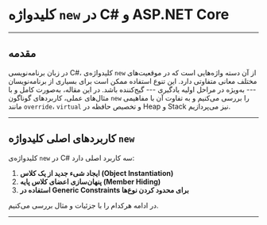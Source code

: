 ﻿# کلیدواژه `new` در C# و ASP.NET Core

------------------------------------------------------------------------

## مقدمه

در زبان برنامه‌نویسی C#، کلیدواژه‌ی `new` از آن دسته واژه‌هایی است که در
موقعیت‌های مختلف معانی متفاوتی دارد. این تنوع استفاده ممکن است برای
بسیاری از برنامه‌نویسان --- به‌ویژه در مراحل اولیه یادگیری --- گیج‌کننده
باشد. در این مقاله، به‌صورت کامل و با مثال‌های عملی، کاربردهای گوناگون
`new` را بررسی می‌کنیم و به تفاوت آن با مفاهیمی مانند `override`،
`virtual` و تخصیص حافظه در Heap و Stack نیز می‌پردازیم.

------------------------------------------------------------------------
## کاربردهای اصلی کلیدواژه `new`

کلیدواژه‌ی `new` در C# سه کاربرد اصلی دارد:

1.  **ایجاد شیء جدید از یک کلاس (Object Instantiation)**
2.  **پنهان‌سازی اعضای کلاس پایه (Member Hiding)**
3.  **استفاده در Generic Constraints برای محدود کردن نوع‌ها**

در ادامه هرکدام را با جزئیات و مثال بررسی می‌کنیم.

------------------------------------------------------------------------
